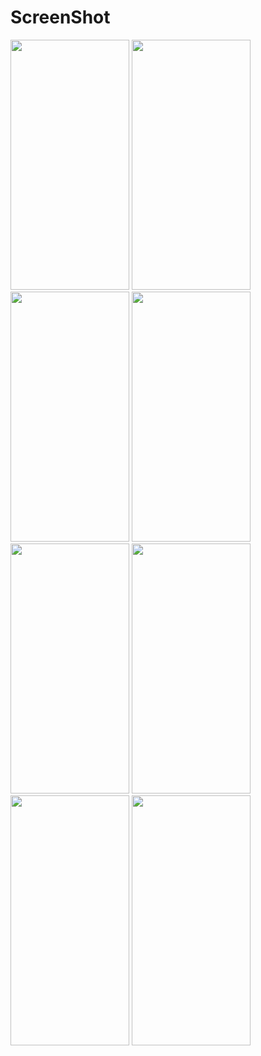 # ScreenShot
<img src="https://user-images.githubusercontent.com/69248203/132957463-51b83dce-1842-442d-b90e-4283133f28aa.jpg" width="190" height="400">
<img src="https://user-images.githubusercontent.com/69248203/132957490-a4040241-f462-4378-adc0-3d6ae780a6ac.jpg" width="190" height="400">
<img src="https://user-images.githubusercontent.com/69248203/132957482-9a820ea0-a240-4037-ab44-5f8b529f9836.jpg" width="190" height="400">
<img src="https://user-images.githubusercontent.com/69248203/132957489-728c0ac4-ae54-4141-aef4-c2eb209cbdce.jpg" width="190" height="400">
<img src="https://user-images.githubusercontent.com/69248203/132957479-222748fe-07c1-42b2-8e2a-47c3a4a4a6c6.jpg" width="190" height="400">
<img src="https://user-images.githubusercontent.com/69248203/132957465-638f52d3-b006-4533-8252-cfe3e37a30ba.jpg" width="190" height="400">
<img src="https://user-images.githubusercontent.com/69248203/132957471-8f3a09ec-3b77-4549-9fe4-f46718aee626.jpg" width="190" height="400">
<img src="https://user-images.githubusercontent.com/69248203/132957474-36764334-d720-4a4b-908c-927aa05b685b.jpg" width="190" height="400">

